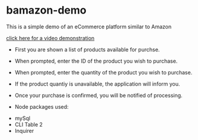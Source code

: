 # bamazon-demo

This is a simple demo of an eCommerce platform similar to Amazon

[click here for a video demonstration ]( )

* First you are shown a list of products available for purchse. 
* When prompted, enter the ID of the product you wish to purchase.
* When prompted, enter the quantity of the product you wish to purchase.
* If the product quantiy is unavailable, the application will inform you.
* Once your purchase is confirmed, you will be notified of processing.

* Node packages used:
- mySql
- CLI Table 2
- Inquirer
